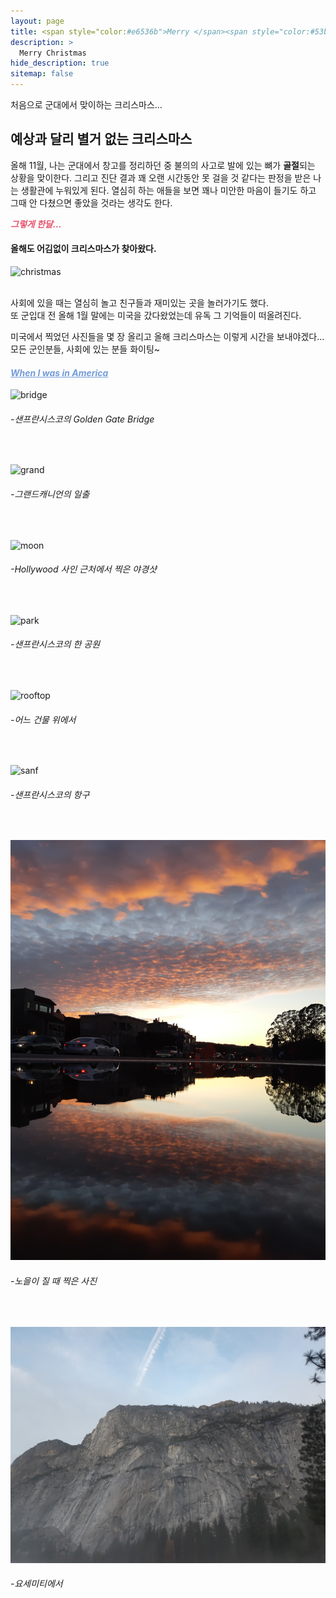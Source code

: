```yaml
---
layout: page
title: <span style="color:#e6536b">Merry </span><span style="color:#53b87b">Christmas!!</span>
description: >
  Merry Christmas
hide_description: true
sitemap: false
---
```


처음으로 군대에서 맞이하는 크리스마스...

## 예상과 달리 별거 없는 크리스마스

올해 11월, 나는 군대에서 창고를 정리하던 중 불의의 사고로 발에 있는 뼈가 **골절**되는 상황을 맞이한다. 그리고 진단 결과 꽤 오랜 시간동안 못 걸을 것 같다는 판정을 받은 나는 생활관에 누워있게 된다. 
열심히 하는 애들을 보면 꽤나 미안한 마음이 들기도 하고 그때 안 다쳤으면 좋았을 것라는 생각도 한다.

<span style="color:#e6536b">***그렇게 한달...***</span>

#### 올해도 어김없이 크리스마스가 찾아왔다.
![christmas]

<br>
사회에 있을 때는 열심히 놀고 친구들과 재미있는 곳을 놀러가기도 했다.<br>
또 군입대 전 올해 1월 말에는 미국을 갔다왔었는데 유독 그 기억들이 떠올려진다.

미국에서 찍었던 사진들을 몇 장 올리고 올해 크리스마스는 이렇게 시간을 보내야겠다...<br>
모든 군인분들, 사회에 있는 분들 화이팅~

#### <span style="color:#739cd9">***<U>When I was in America</U>***</span>

![bridge]
###### -샌프란시스코의 Golden Gate Bridge
<br>

![grand]
###### -그랜드캐니언의 일출
<br>

![moon]
###### -Hollywood 사인 근처에서 찍은 야경샷
<br>

![park]
###### -샌프란시스코의 한 공원
<br>

![rooftop]
###### -어느 건물 위에서
<br>

![sanf]
###### -샌프란시스코의 항구
<br>

![sunset]
###### -노을이 질 때 찍은 사진
<br>

![yose]
###### -요세미티에서
<br>

[christmas]: https://images.unsplash.com/photo-1482517967863-00e15c9b44be?ixid=MXwxMjA3fDB8MHxwaG90by1wYWdlfHx8fGVufDB8fHw%3D&ixlib=rb-1.2.1&auto=format&fit=crop&w=1350&q=80
[bridge]: ../../assets/img/blog/bridge.jpg 
[grand]: ../../assets/img/blog/grand.jpg 
[moon]: ../../assets/img/blog/moon.jpg 
[park]: ../../assets/img/blog/park.jpg 
[rooftop]: ../../assets/img/blog/rooftop.jpg 
[sanf]: ../../assets/img/blog/sanf.jpg 
[sunset]: ../../assets/img/blog/sunset.jpg 
[yose]: ../../assets/img/blog/yose.jpg 
